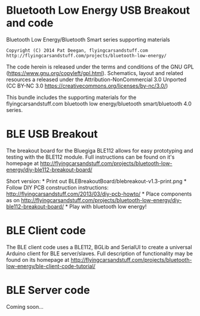 Bluetooth Low Energy USB Breakout and code
==========================================

Bluetooth Low Energy/Bluetooth Smart series supporting materials

	
	Copyright (C) 2014 Pat Deegan, flyingcarsandstuff.com
	http://flyingcarsandstuff.com/projects/bluetooth-low-energy/
	


The code herein is released under the terms and conditions of the GNU GPL (https://www.gnu.org/copyleft/gpl.html).
Schematics, layout and related resources a released under the Attribution-NonCommercial 3.0 Unported (CC BY-NC 3.0 https://creativecommons.org/licenses/by-nc/3.0/)


This bundle includes the supporting materials for the flyingcarsandstuff.com bluetooth low energy/bluetooth smart/bluetooth 4.0 series.


BLE USB Breakout
================

The breakout board for the Bluegiga BLE112 allows for easy prototyping and testing with the BLE112 module.  Full instructions can be found on it's homepage at http://flyingcarsandstuff.com/projects/bluetooth-low-energy/diy-ble112-breakout-board/

Short version:
	* Print out BLEBreakoutBoard/blebreakout-v1.3-print.png
	* Follow DIY PCB construction instructions: http://flyingcarsandstuff.com/2013/03/diy-pcb-howto/
	* Place components as on http://flyingcarsandstuff.com/projects/bluetooth-low-energy/diy-ble112-breakout-board/
	* Play with bluetooth low energy!


BLE Client code
===============

The BLE client code uses a BLE112, BGLib and SerialUI to create a universal Arduino client for BLE server/slaves. Full description of functionality may be found on its homepage at http://flyingcarsandstuff.com/projects/bluetooth-low-energy/ble-client-code-tutorial/


BLE Server code
===============

Coming soon...


